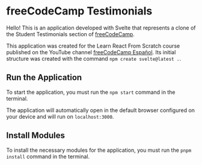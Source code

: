 # freeCodeCamp Testimonials

Hello! This is an application developed with Svelte that represents a clone of the Student Testimonials section of [freeCodeCamp](https://www.freecodecamp.org/espanol/).

This application was created for the Learn React From Scratch course published on the YouTube channel [freeCodeCamp Español](https://www.youtube.com/freecodecampespanol). Its initial structure was created with the command `npm create svelte@latest .`.

## Run the Application
To start the application, you must run the `npm start` command in the terminal.

The application will automatically open in the default browser configured on your device and will run on `localhost:3000`.

## Install Modules
To install the necessary modules for the application, you must run the `pnpm install` command in the terminal.
